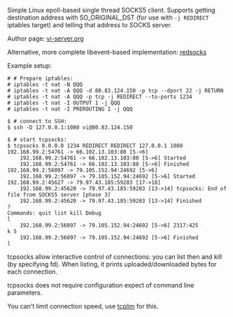 Simple Linux epoll-based single thread SOCKS5 client.
Supports getting destination address with SO_ORIGINAL_DST (for use with `-j REDIRECT` iptables target) and telling that address to SOCKS server.

Author page: [vi-server.org](http://vi-server.org/)

Alternative, more complete libevent-based implementation: [redsocks](https://github.com/darkk/redsocks)

Example setup:

    # # Prepare iptables:
    # iptables -t nat -N QQQ
    # iptables -t nat -A QQQ -d 80.83.124.150 -p tcp --dport 22 -j RETURN
    # iptables -t nat -A QQQ -p tcp -j REDIRECT --to-ports 1234
    # iptables -t nat -I OUTPUT 1 -j QQQ
    # iptables -t nat -I PREROUTING 1 -j QQQ
    
    $ # connect to SSH:
    $ ssh -D 127.0.0.1:1080 vi@80.83.124.150
    
    $ # start tcpsocks:
    $ tcpsocks 0.0.0.0 1234 REDIRECT REDIRECT 127.0.0.1 1080
    192.168.99.2:54761 -> 66.102.13.103:80 [5->6]
        192.168.99.2:54761 -> 66.102.13.103:80 [5->6] Started 
        192.168.99.2:54761 -> 66.102.13.103:80 [5->6] Finished
    192.168.99.2:56097 -> 79.105.152.94:24692 [5->6]
        192.168.99.2:56097 -> 79.105.152.94:24692 [5->6] Started
    192.168.99.2:45627 -> 79.97.43.185:59283 [17->18]
        192.168.99.2:45620 -> 79.97.43.185:59283 [13->14] tcpsocks: End of file from SOCKS5 server [phase 3]
        192.168.99.2:45620 -> 79.97.43.185:59283 [13->14] Finished
    ?
    Commands: quit list kill Debug
    l
        192.168.99.2:56097 -> 79.105.152.94:24692 [5->6] 2317:425
    k 5
        192.168.99.2:56097 -> 79.105.152.94:24692 [5->6] Finished
    l

tcpsocks allow interactive control of connections: you can list then and kill (by specifying fd). When listing, it prints uploaded/downloaded bytes for each connection.

tcpsocks does not require configuration expect of command line parameters.

You can't limit connection speed, use [tcplim](https://github.com/vi/tcplim) for this.


